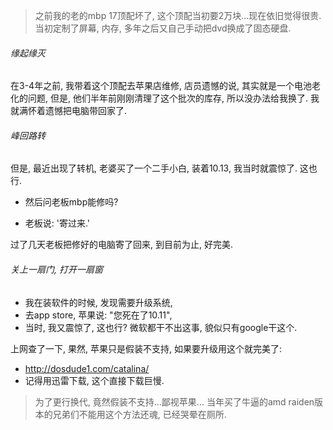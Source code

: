 > 之前我的老的mbp 17顶配坏了, 这个顶配当初要2万块...现在依旧觉得很贵.  当初定制了屏幕, 内存, 多年之后又自己手动把dvd换成了固态硬盘.

###### 缘起缘灭

在3-4年之前, 我带着这个顶配去苹果店维修, 店员遗憾的说, 其实就是一个电池老化的问题, 但是, 他们半年前刚刚清理了这个批次的库存, 所以没办法给我换了. 我就满怀着遗憾把电脑带回家了.  

###### 峰回路转

但是, 最近出现了转机, 老婆买了一个二手小白, 装着10.13, 我当时就震惊了. 这也行. 

- 然后问老板mbp能修吗? 

- 老板说: '寄过来.'

过了几天老板把修好的电脑寄了回来, 到目前为止, 好完美. 

###### 关上一扇门, 打开一扇窗

- 我在装软件的时候, 发现需要升级系统, 
- 去app store, 苹果说: "您死在了10.11",
- 当时, 我又震惊了, 这也行? 微软都干不出这事, 貌似只有google干这个. 

上网查了一下, 果然, 苹果只是假装不支持, 如果要升级用这个就完美了: 

- http://dosdude1.com/catalina/
- 记得用迅雷下载, 这个直接下载巨慢.

> 为了更行换代, 竟然假装不支持...鄙视苹果... 当年买了牛逼的amd raiden版本的兄弟们不能用这个方法还魂, 已经哭晕在厕所.